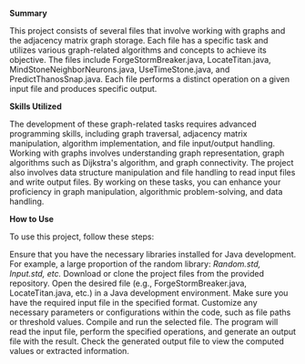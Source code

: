 **Summary**

This project consists of several files that involve working with graphs and the adjacency matrix graph storage. Each file has a specific task and utilizes various graph-related algorithms and concepts to achieve its objective. The files include ForgeStormBreaker.java, LocateTitan.java, MindStoneNeighborNeurons.java, UseTimeStone.java, and PredictThanosSnap.java. Each file performs a distinct operation on a given input file and produces specific output.

**Skills Utilized**

The development of these graph-related tasks requires advanced programming skills, including graph traversal, adjacency matrix manipulation, algorithm implementation, and file input/output handling. Working with graphs involves understanding graph representation, graph algorithms such as Dijkstra's algorithm, and graph connectivity. The project also involves data structure manipulation and file handling to read input files and write output files. By working on these tasks, you can enhance your proficiency in graph manipulation, algorithmic problem-solving, and data handling.

**How to Use**

To use this project, follow these steps:

Ensure that you have the necessary libraries installed for Java development. For example, a large proportion of the random library: *Random.std, Input.std, etc.*
Download or clone the project files from the provided repository.
Open the desired file (e.g., ForgeStormBreaker.java, LocateTitan.java, etc.) in a Java development environment.
Make sure you have the required input file in the specified format.
Customize any necessary parameters or configurations within the code, such as file paths or threshold values.
Compile and run the selected file.
The program will read the input file, perform the specified operations, and generate an output file with the result.
Check the generated output file to view the computed values or extracted information.
